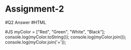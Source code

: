 # Assignment-2



#Q2 Answer
#HTML
<!DOCTYPE html>
<html>
<head>
<meta charset=utf-8 />
<title>mycolor</title>
</head>
<body>
</body>
</html>

#JS
myColor = ["Red", "Green", "White", "Black"];
console.log(myColor.toString());
console.log(myColor.join());
console.log(myColor.join('+'));
